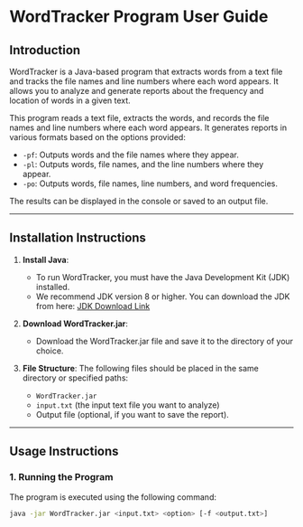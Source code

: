 # WordTracker Program User Guide

## Introduction
WordTracker is a Java-based program that extracts words from a text file and tracks the file names and line numbers where each word appears. It allows you to analyze and generate reports about the frequency and location of words in a given text.

This program reads a text file, extracts the words, and records the file names and line numbers where each word appears. It generates reports in various formats based on the options provided:
- `-pf`: Outputs words and the file names where they appear.
- `-pl`: Outputs words, file names, and the line numbers where they appear.
- `-po`: Outputs words, file names, line numbers, and word frequencies.

The results can be displayed in the console or saved to an output file.

---

## Installation Instructions

1. **Install Java**:
   - To run WordTracker, you must have the Java Development Kit (JDK) installed.
   - We recommend JDK version 8 or higher. You can download the JDK from here: [JDK Download Link](https://www.oracle.com/java/technologies/javase-jdk8-downloads.html)

2. **Download WordTracker.jar**:
   - Download the WordTracker.jar file and save it to the directory of your choice.

3. **File Structure**:
   The following files should be placed in the same directory or specified paths:
   - `WordTracker.jar`
   - `input.txt` (the input text file you want to analyze)
   - Output file (optional, if you want to save the report).

---

## Usage Instructions

### 1. Running the Program

The program is executed using the following command:

```bash
java -jar WordTracker.jar <input.txt> <option> [-f <output.txt>]
